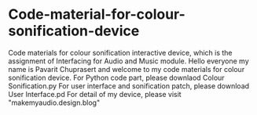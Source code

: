 # Code-material-for-colour-sonification-device
Code materials for colour sonification interactive device, which is the assignment of Interfacing for Audio and Music module.
Hello everyone my name is Pavarit Chuprasert and welcome to my code materials for colour sonification device.
For Python code part, please downlaod Colour Sonification.py
For user interface and sonification patch, please download User Interface.pd
For detail of my device, please visit "makemyaudio.design.blog" 
